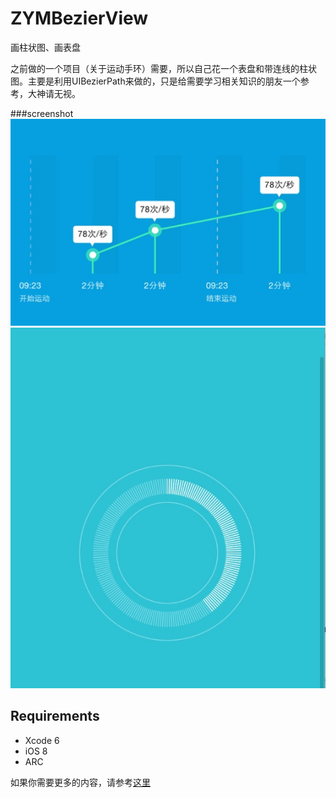 # ZYMBezierView
画柱状图、画表盘

之前做的一个项目（关于运动手环）需要，所以自己花一个表盘和带连线的柱状图。主要是利用UIBezierPath来做的，只是给需要学习相关知识的朋友一个参考，大神请无视。


###screenshot<br>
[![显示效果图1](Images/screenshot_001.png)](Images/screenshot_001.jpg)
[![显示效果图2](Images/screenshot_002.png)](Images/screenshot_002.png)


## Requirements

* Xcode 6
* iOS 8
* ARC


如果你需要更多的内容，请参考[这里](https://github.com/kevinzhow/PNChart)
